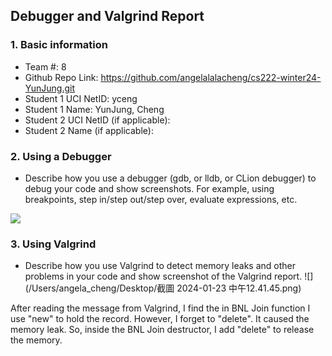## Debugger and Valgrind Report

### 1. Basic information
 - Team #: 8
 - Github Repo Link: https://github.com/angelalalacheng/cs222-winter24-YunJung.git
 - Student 1 UCI NetID: yceng
 - Student 1 Name: YunJung, Cheng
 - Student 2 UCI NetID (if applicable):
 - Student 2 Name (if applicable):


### 2. Using a Debugger
- Describe how you use a debugger (gdb, or lldb, or CLion debugger) to debug your code and show screenshots. 
For example, using breakpoints, step in/step out/step over, evaluate expressions, etc.

![](https://hackmd.io/_uploads/rkbRMXvoT.png)

### 3. Using Valgrind
- Describe how you use Valgrind to detect memory leaks and other problems in your code and show screenshot of the Valgrind report.
![](/Users/angela_cheng/Desktop/截圖 2024-01-23 中午12.41.45.png)

After reading the message from Valgrind, I find the in BNL Join function I use "new" to hold the record.
However, I forget to "delete". It caused the memory leak.
So, inside the BNL Join destructor, I add "delete" to release the memory.